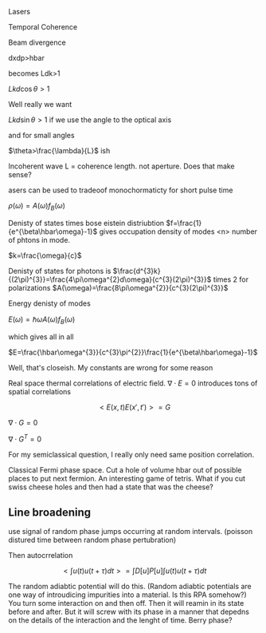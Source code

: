 Lasers

Temporal Coherence

Beam divergence

dxdp\>hbar

becomes Ldk\>1

$Lkd\cos\theta>1$

Well really we want

$Lkd\sin\theta>1$ if we use the angle to the optical axis

and for small angles

$\theta>\frac{\lambda}{L}$ ish

Incoherent wave L = coherence length. not aperture. Does that make
sense?

asers can be used to tradeoof monochormaticty for short pulse time

$\rho(\omega)=A(\omega)f_{B}(\omega)$

Denisty of states times bose eistein distriubtion
$f=\frac{1}{e^{\beta\hbar\omega}-1}$ gives occupation density of modes
\<n\> number of phtons in mode.

$k=\frac{\omega}{c}$

Denisty of states for photons is
$\frac{d^{3}k}{(2\pi)^{3}}=\frac{4\pi\omega^{2}d\omega}{c^{3}(2\pi)^{3}}$
times 2 for polarizations
$A(\omega)=\frac{8\pi\omega^{2}}{c^{3}(2\pi)^{3}}$

Energy denisty of modes

$E(\omega)=\hbar\omega A(\omega)f_{B}(\omega)$

which gives all in all

$E=\frac{\hbar\omega^{3}}{c^{3}\pi^{2}}\frac{1}{e^{\beta\hbar\omega}-1}$

Well, that's closeish. My constants are wrong for some reason

Real space thermal correlations of electric field. $\nabla\cdot E=0$
introduces tons of spatial correlations

$$<E(x,t)E(x',t')>=G$$

$\nabla\cdot G=0$

$\nabla\cdot G^{T}=0$

For my semiclassical question, I really only need same position
correlation.

Classical Fermi phase space. Cut a hole of volume hbar out of possible
places to put next fermion. An interesting game of tetris. What if you
cut swiss cheese holes and then had a state that was the cheese?

Line broadening
---------------

use signal of random phase jumps occurring at random intervals. (poisson
distured time between random phase pertubration)

Then autocrrelation

$$<\int u(t)u(t+\tau)dt>=\int D[u]P[u]\int u(t)u(t+\tau)dt$$

The random adiabtic potential will do this. (Random adiabtic potentials
are one way of introudicing impurities into a material. Is this RPA
somehow?) You turn some interaction on and then off. Then it will reamin
in its state before and after. But it will screw with its phase in a
manner that depedns on the details of the interaction and the lenght of
time. Berry phase?
